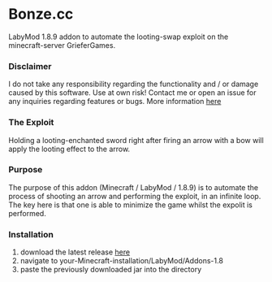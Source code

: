 # Bonze.cc
LabyMod 1.8.9 addon to automate the looting-swap exploit on the minecraft-server GrieferGames.


### Disclaimer
I do not take any responsibility regarding the functionality and / or damage caused by this software. Use at own risk! 
Contact me or open an issue for any inquiries regarding features or bugs.
More information [here](https://github.com/Pleezon)
### The Exploit
Holding a looting-enchanted sword right after firing an arrow with a bow will apply the looting effect to the arrow.



### Purpose
The purpose of this addon (Minecraft / LabyMod / 1.8.9) is to automate the process of shooting an arrow and performing the exploit, in an infinite loop. The key here is that one is able to minimize the game whilst the expolit is performed.

### Installation
1. download the latest release [here](https://github.com/Pleezon/Bonze.cc/releases)
2. navigate to your-Minecraft-installation/LabyMod/Addons-1.8
3. paste the previously downloaded jar into the directory
